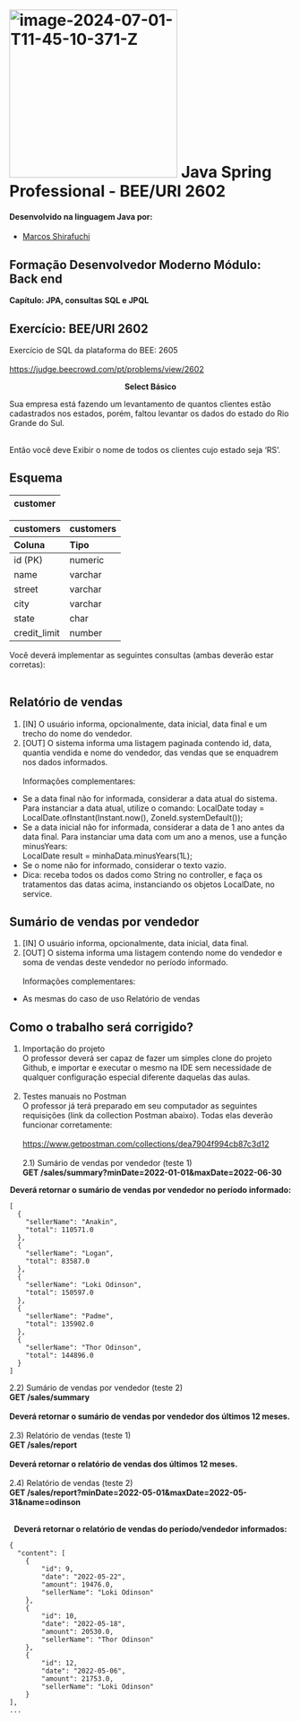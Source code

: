 # <a href="https://imgbb.com/"><img src="https://i.ibb.co/51bfmLv/image-2024-07-01-T11-45-10-371-Z.png" alt="image-2024-07-01-T11-45-10-371-Z" border="0" width="300"></a> Java Spring Professional - BEE/URI 2602

#### Desenvolvido na linguagem Java por:
- [Marcos Shirafuchi](https://github.com/marcosfshirafuchi)
## Formação Desenvolvedor Moderno Módulo: Back end
<b>Capítulo: JPA, consultas SQL e JPQL</b>

## Exercício: BEE/URI 2602

Exercício de SQL da plataforma do BEE: 2605 <br><br>
https://judge.beecrowd.com/pt/problems/view/2602<br>

<p align ="center"><b>Select Básico</b></p>
Sua empresa está fazendo um levantamento de quantos clientes estão cadastrados nos estados, porém, faltou levantar os dados do estado do Rio Grande do Sul.<br><br>

Então você deve Exibir o nome de todos os clientes cujo estado seja ‘RS’.<br>

## Esquema

|  customer     |
| ------------- | 

<table>
  <thead>
    <tr align="center">
      <th>customers</th>
       <th>customers</th>
    </tr>
    <tr align="left">
      <th>Coluna</th>
      <th>Tipo</th>
    </tr>
  </thead>
  <tbody align="left">
    <tr>
      <td>id (PK)
      </td>
      <td>numeric</td>
    </tr>
    <tr>
      <td>name</td>
      <td>varchar</td>
    </tr>
    <tr>
      <td>street</td>
      <td>	varchar</td>   
    </tr>
    <tr>
      <td>city</td>
      <td>	varchar</td>   
    </tr>
    <tr>
      <td>state</td>
      <td>char</td>   
    </tr>
    <tr>
      <td>credit_limit</td>
      <td>number</td>   
    </tr>
  </tbody>
  <tfoot></tfoot>
</table>
Você deverá implementar as seguintes consultas (ambas deverão estar corretas):<br><br>

## Relatório de vendas

1. [IN] O usuário informa, opcionalmente, data inicial, data final e um trecho do nome do vendedor.
2. [OUT] O sistema informa uma listagem paginada contendo id, data, quantia vendida e nome do
vendedor, das vendas que se enquadrem nos dados informados.<br><br>
Informações complementares:<br>
- Se a data final não for informada, considerar a data atual do sistema. Para instanciar a data atual,
utilize o comando:
LocalDate today = LocalDate.ofInstant(Instant.now(), ZoneId.systemDefault());
- Se a data inicial não for informada, considerar a data de 1 ano antes da data final. Para instanciar
uma data com um ano a menos, use a função minusYears:<br>
LocalDate result = minhaData.minusYears(1L);
- Se o nome não for informado, considerar o texto vazio.
- Dica: receba todos os dados como String no controller, e faça os tratamentos das datas acima,
instanciando os objetos LocalDate, no service.

## Sumário de vendas por vendedor
1. [IN] O usuário informa, opcionalmente, data inicial, data final.<br>
2. [OUT] O sistema informa uma listagem contendo nome do vendedor e soma de vendas deste vendedor
no período informado.<br><br>
Informações complementares:<br>
- As mesmas do caso de uso Relatório de vendas

## Como o trabalho será corrigido?
1) Importação do projeto<br>
O professor deverá ser capaz de fazer um simples clone do projeto Github, e importar e executar o mesmo na
IDE sem necessidade de qualquer configuração especial diferente daquelas das aulas.<br><br>
2) Testes manuais no Postman<br>
O professor já terá preparado em seu computador as seguintes requisições (link da collection Postman
abaixo). Todas elas deverão funcionar corretamente:<br><br>
https://www.getpostman.com/collections/dea7904f994cb87c3d12<br><br>
2.1) Sumário de vendas por vendedor (teste 1)<br>
<b>GET /sales/summary?minDate=2022-01-01&maxDate=2022-06-30<br>
<p align = "center">
Deverá retornar o sumário de vendas por vendedor no período informado:</b>
</p>

```
[
  {
    "sellerName": "Anakin",
    "total": 110571.0
  },
  {
    "sellerName": "Logan",
    "total": 83587.0
  },
  {
    "sellerName": "Loki Odinson",
    "total": 150597.0
  },
  {
    "sellerName": "Padme",
    "total": 135902.0
  },
  {
    "sellerName": "Thor Odinson",
    "total": 144896.0
  }
]
```
2.2) Sumário de vendas por vendedor (teste 2)<br>
<b>GET /sales/summary<br><br>
Deverá retornar o sumário de vendas por vendedor dos últimos 12 meses.</b><br><br>
2.3) Relatório de vendas (teste 1)<br>
<b>GET /sales/report<br><br>
Deverá retornar o relatório de vendas dos últimos 12 meses.</b><br><br>
2.4) Relatório de vendas (teste 2)<br>
<b>GET /sales/report?minDate=2022-05-01&maxDate=2022-05-31&name=odinson<br><br>
<p align ="center">
Deverá retornar o relatório de vendas do período/vendedor informados:</b>
</p>

```
{
  "content": [
    {
        "id": 9,
        "date": "2022-05-22",
        "amount": 19476.0,
        "sellerName": "Loki Odinson"
    },
    {
        "id": 10,
        "date": "2022-05-18",  
        "amount": 20530.0,
        "sellerName": "Thor Odinson"
    },
    {
        "id": 12,
        "date": "2022-05-06",
        "amount": 21753.0,
        "sellerName": "Loki Odinson"
    }
],
...
```

